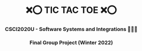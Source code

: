 <h1 align="center"> ❌⭕ TIC TAC TOE ❌⭕ </h1>
<h3 align="center"> CSCI2020U - Software Systems and Integrations 👩🏽‍💻 </h3>
<h3 align="center"> Final Group Project (Winter 2022) </h3>
